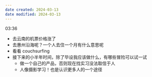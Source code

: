 ```yaml
---
date created: 2024-03-13
date modified: 2024-03-13
---
```

03:36
+ 去云南的机票价格涨了
+ 去惠州沿海呢？一个人去住一个月有什么意思呢
+ 看看 couchsurfing
+ 接下来的小半年时间，除了毕设我应该做什么，有哪些冒险可以试一试
	+ 做一个自己的产品，否则现在找实习没法取信于人
	+ 人像摄影学习！也是认识更多人的一个途径
